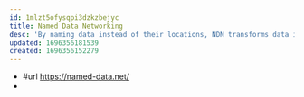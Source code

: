 ```yaml
---
id: 1mlzt5ofysqpi3dzkzbejyc
title: Named Data Networking
desc: 'By naming data instead of their locations, NDN transforms data into a first-class entity'
updated: 1696356181539
created: 1696356152279
---
```


- #url https://named-data.net/
- 